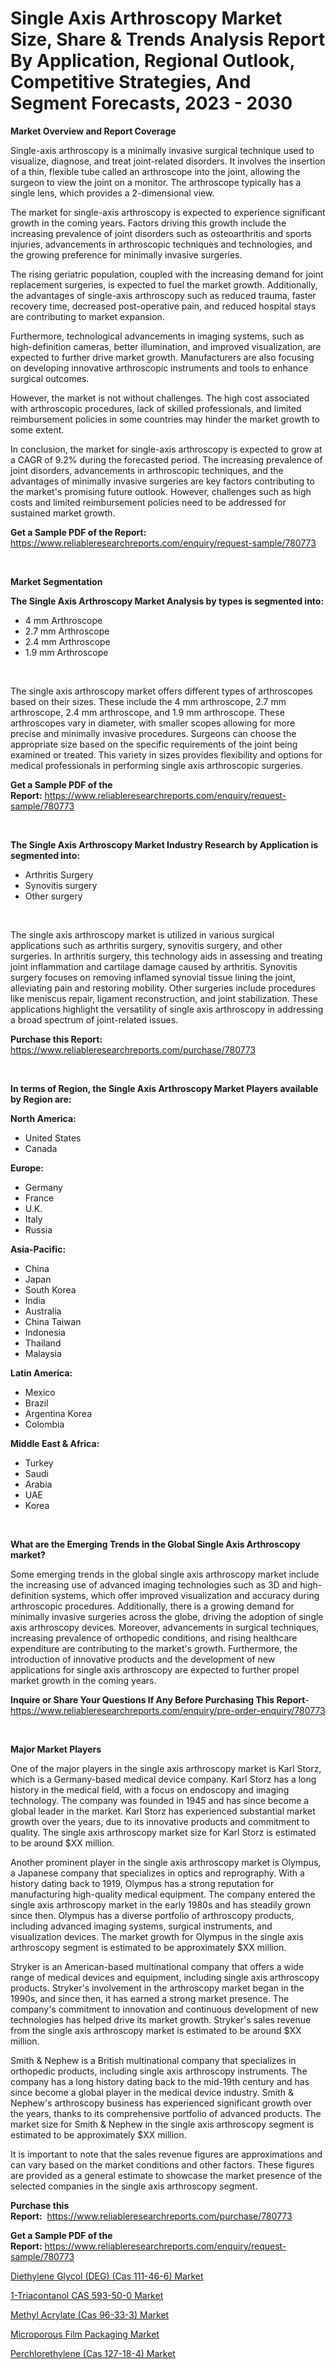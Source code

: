 <p><h1>Single Axis Arthroscopy Market Size, Share & Trends Analysis Report By Application, Regional Outlook, Competitive Strategies, And Segment Forecasts, 2023 - 2030</h1></p><p><strong>Market Overview and Report Coverage</strong></p>
<p><p>Single-axis arthroscopy is a minimally invasive surgical technique used to visualize, diagnose, and treat joint-related disorders. It involves the insertion of a thin, flexible tube called an arthroscope into the joint, allowing the surgeon to view the joint on a monitor. The arthroscope typically has a single lens, which provides a 2-dimensional view.</p><p>The market for single-axis arthroscopy is expected to experience significant growth in the coming years. Factors driving this growth include the increasing prevalence of joint disorders such as osteoarthritis and sports injuries, advancements in arthroscopic techniques and technologies, and the growing preference for minimally invasive surgeries.</p><p>The rising geriatric population, coupled with the increasing demand for joint replacement surgeries, is expected to fuel the market growth. Additionally, the advantages of single-axis arthroscopy such as reduced trauma, faster recovery time, decreased post-operative pain, and reduced hospital stays are contributing to market expansion.</p><p>Furthermore, technological advancements in imaging systems, such as high-definition cameras, better illumination, and improved visualization, are expected to further drive market growth. Manufacturers are also focusing on developing innovative arthroscopic instruments and tools to enhance surgical outcomes.</p><p>However, the market is not without challenges. The high cost associated with arthroscopic procedures, lack of skilled professionals, and limited reimbursement policies in some countries may hinder the market growth to some extent.</p><p>In conclusion, the market for single-axis arthroscopy is expected to grow at a CAGR of 9.2% during the forecasted period. The increasing prevalence of joint disorders, advancements in arthroscopic techniques, and the advantages of minimally invasive surgeries are key factors contributing to the market's promising future outlook. However, challenges such as high costs and limited reimbursement policies need to be addressed for sustained market growth.</p></p>
<p><strong>Get a Sample PDF of the Report:</strong> <a href="https://www.reliableresearchreports.com/enquiry/request-sample/780773">https://www.reliableresearchreports.com/enquiry/request-sample/780773</a></p>
<p>&nbsp;</p>
<p><strong>Market Segmentation</strong></p>
<p><strong>The Single Axis Arthroscopy Market Analysis by types is segmented into:</strong></p>
<p><ul><li>4 mm Arthroscope</li><li>2.7 mm Arthroscope</li><li>2.4 mm Arthroscope</li><li>1.9 mm Arthroscope</li></ul></p>
<p>&nbsp;</p>
<p><p>The single axis arthroscopy market offers different types of arthroscopes based on their sizes. These include the 4 mm arthroscope, 2.7 mm arthroscope, 2.4 mm arthroscope, and 1.9 mm arthroscope. These arthroscopes vary in diameter, with smaller scopes allowing for more precise and minimally invasive procedures. Surgeons can choose the appropriate size based on the specific requirements of the joint being examined or treated. This variety in sizes provides flexibility and options for medical professionals in performing single axis arthroscopic surgeries.</p></p>
<p><strong>Get a Sample PDF of the Report:</strong>&nbsp;<a href="https://www.reliableresearchreports.com/enquiry/request-sample/780773">https://www.reliableresearchreports.com/enquiry/request-sample/780773</a></p>
<p>&nbsp;</p>
<p><strong>The Single Axis Arthroscopy Market Industry Research by Application is segmented into:</strong></p>
<p><ul><li>Arthritis Surgery</li><li>Synovitis surgery</li><li>Other surgery</li></ul></p>
<p>&nbsp;</p>
<p><p>The single axis arthroscopy market is utilized in various surgical applications such as arthritis surgery, synovitis surgery, and other surgeries. In arthritis surgery, this technology aids in assessing and treating joint inflammation and cartilage damage caused by arthritis. Synovitis surgery focuses on removing inflamed synovial tissue lining the joint, alleviating pain and restoring mobility. Other surgeries include procedures like meniscus repair, ligament reconstruction, and joint stabilization. These applications highlight the versatility of single axis arthroscopy in addressing a broad spectrum of joint-related issues.</p></p>
<p><strong>Purchase this Report:</strong>&nbsp; <a href="https://www.reliableresearchreports.com/purchase/780773">https://www.reliableresearchreports.com/purchase/780773</a></p>
<p>&nbsp;</p>
<p><strong>In terms of Region, the Single Axis Arthroscopy Market Players available by Region are:</strong></p>
<p>
    <p> <strong> North America: </strong>
        <ul>
            <li>United States</li>
            <li>Canada</li>
        </ul>
        </p> 
    <p> <strong> Europe: </strong>
        <ul>
            <li>Germany</li>
            <li>France</li>
            <li>U.K.</li>
            <li>Italy</li>
            <li>Russia</li>
        </ul>
        </p> 
    <p> <strong> Asia-Pacific: </strong>
        <ul>
            <li>China</li>
            <li>Japan</li>
            <li>South Korea</li>
            <li>India</li>
            <li>Australia</li>
            <li>China Taiwan</li>
            <li>Indonesia</li>
            <li>Thailand</li>
            <li>Malaysia</li>
        </ul>
        </p> 
    <p> <strong> Latin America: </strong>
        <ul>
            <li>Mexico</li>
            <li>Brazil</li>
            <li>Argentina Korea</li>
            <li>Colombia</li>
        </ul>
        </p> 
    <p> <strong> Middle East & Africa: </strong>
        <ul>
            <li>Turkey</li>
            <li>Saudi</li>
            <li>Arabia</li>
            <li>UAE</li>
            <li>Korea</li>
        </ul>
    </p>
    </p>
<p>&nbsp;</p>
<p><strong>What are the Emerging Trends in the Global Single Axis Arthroscopy market?</strong></p>
<p><p>Some emerging trends in the global single axis arthroscopy market include the increasing use of advanced imaging technologies such as 3D and high-definition systems, which offer improved visualization and accuracy during arthroscopic procedures. Additionally, there is a growing demand for minimally invasive surgeries across the globe, driving the adoption of single axis arthroscopy devices. Moreover, advancements in surgical techniques, increasing prevalence of orthopedic conditions, and rising healthcare expenditure are contributing to the market's growth. Furthermore, the introduction of innovative products and the development of new applications for single axis arthroscopy are expected to further propel market growth in the coming years.</p></p>
<p><strong>Inquire or Share Your Questions If Any Before Purchasing This Report</strong>- <a href="https://www.reliableresearchreports.com/enquiry/pre-order-enquiry/780773">https://www.reliableresearchreports.com/enquiry/pre-order-enquiry/780773</a></p>
<p>&nbsp;</p>
<p><strong>Major Market Players</strong></p>
<p><p>One of the major players in the single axis arthroscopy market is Karl Storz, which is a Germany-based medical device company. Karl Storz has a long history in the medical field, with a focus on endoscopy and imaging technology. The company was founded in 1945 and has since become a global leader in the market. Karl Storz has experienced substantial market growth over the years, due to its innovative products and commitment to quality. The single axis arthroscopy market size for Karl Storz is estimated to be around $XX million.</p><p>Another prominent player in the single axis arthroscopy market is Olympus, a Japanese company that specializes in optics and reprography. With a history dating back to 1919, Olympus has a strong reputation for manufacturing high-quality medical equipment. The company entered the single axis arthroscopy market in the early 1980s and has steadily grown since then. Olympus has a diverse portfolio of arthroscopy products, including advanced imaging systems, surgical instruments, and visualization devices. The market growth for Olympus in the single axis arthroscopy segment is estimated to be approximately $XX million.</p><p>Stryker is an American-based multinational company that offers a wide range of medical devices and equipment, including single axis arthroscopy products. Stryker's involvement in the arthroscopy market began in the 1990s, and since then, it has earned a strong market presence. The company's commitment to innovation and continuous development of new technologies has helped drive its market growth. Stryker's sales revenue from the single axis arthroscopy market is estimated to be around $XX million.</p><p>Smith & Nephew is a British multinational company that specializes in orthopedic products, including single axis arthroscopy instruments. The company has a long history dating back to the mid-19th century and has since become a global player in the medical device industry. Smith & Nephew's arthroscopy business has experienced significant growth over the years, thanks to its comprehensive portfolio of advanced products. The market size for Smith & Nephew in the single axis arthroscopy segment is estimated to be approximately $XX million.</p><p>It is important to note that the sales revenue figures are approximations and can vary based on the market conditions and other factors. These figures are provided as a general estimate to showcase the market presence of the selected companies in the single axis arthroscopy segment.</p></p>
<p><strong>Purchase this Report:</strong>&nbsp;&nbsp;<a href="https://www.reliableresearchreports.com/purchase/780773">https://www.reliableresearchreports.com/purchase/780773</a></p>
<p></p>
<p><strong>Get a Sample PDF of the Report:</strong>&nbsp;<a href="https://www.reliableresearchreports.com/enquiry/request-sample/780773">https://www.reliableresearchreports.com/enquiry/request-sample/780773</a></p>
<p><p><a href="https://www.linkedin.com/pulse/diethylene-glycol-deg-cas-111-46-6-market-size-2023-/">Diethylene Glycol (DEG) (Cas 111-46-6) Market</a></p><p><a href="https://medium.com/@shanelerde/1-triacontanol-cas-593-50-0-market-comprehensive-assessment-by-type-application-and-geography-842cf23e13ae">1-Triacontanol CAS 593-50-0 Market</a></p><p><a href="https://www.linkedin.com/pulse/methyl-acrylate-cas-96-33-3-market-size-2023-2030-global/">Methyl Acrylate (Cas 96-33-3) Market</a></p><p><a href="https://medium.com/@elyssablick/microporous-film-packaging-market-size-cagr-trends-2024-2030-e8329b8294a1">Microporous Film Packaging Market</a></p><p><a href="https://www.linkedin.com/pulse/perchlorethylene-cas-127-18-4-market-research-report-unlocks/">Perchlorethylene (Cas 127-18-4) Market</a></p></p>